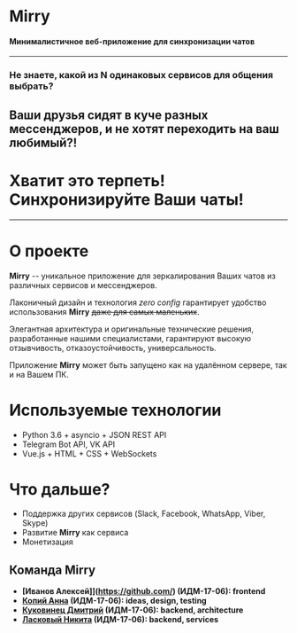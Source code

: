 # Mirry
#### Минималистичное веб-приложение для синхронизации чатов
---

### Не знаете, какой из N одинаковых сервисов для общения выбрать?

## Ваши друзья сидят в куче разных мессенджеров, и не хотят переходить на ваш любимый?!

# Хватит это терпеть! Синхронизируйте Ваши чаты!

---

# О проекте

**Mirry** -- уникальное приложение для зеркалирования Ваших чатов из различных сервисов и мессенджеров.

Лаконичный дизайн и технология *zero config* гарантирует удобство использования **Mirry** ~~даже для самых маленьких~~.

Элегантная архитектура и оригинальные технические решения, разработанные нашими специалистами, гарантируют высокую отзывчивость, отказоустойчивость, универсальность.

Приложение **Mirry** может быть запущено как на удалённом сервере, так и на Вашем ПК.

# Используемые технологии
- Python 3.6 + asyncio + JSON REST API
- Telegram Bot API, VK API
- Vue.js + HTML + CSS + WebSockets

# Что дальше?
- Поддержка других сервисов (Slack, Facebook, WhatsApp, Viber, Skype)
- Развитие **Mirry** как сервиса
- Монетизация

## Команда Mirry
- **[Иванов Алексей]](https://github.com/) (ИДМ-17-06): frontend**
- **[Копий Анна](https://github.com/ncopiy) (ИДМ-17-06): ideas, design, testing**
- **[Куковинец Дмитрий](https://github.com/DmitryKuk) (ИДМ-17-06): backend, architecture**
- **[Ласковый Никита](https://github.com/cruzya) (ИДМ-17-06): backend, services**
